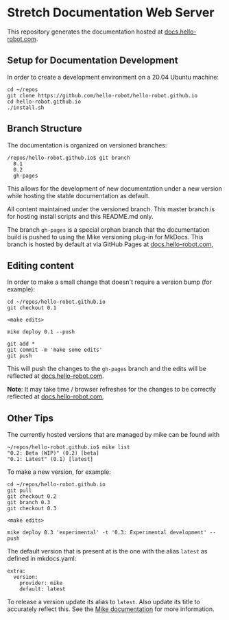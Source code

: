 # Stretch Documentation Web Server

This repository generates the documentation hosted at [docs.hello-robot.com](https://docs.hello-robot.com).

## Setup for Documentation Development
In order to create a development environment on a 20.04 Ubuntu machine:
```
cd ~/repos
git clone https://github.com/hello-robot/hello-robot.github.io
cd hello-robot.github.io
./install.sh
```
## Branch Structure
The documentation is organized on versioned branches:
```commandline
/repos/hello-robot.github.io$ git branch
  0.1
  0.2
  gh-pages
```
This allows for the development of new documentation under a new version while hosting the stable documentation as default.

All content maintained under the versioned branch. This master branch is for hosting install scripts and this README.md only.

The branch `gh-pages` is a special orphan branch that the documentation build is pushed to using the Mike versioning plug-in for MkDocs. This branch is hosted by default at via GitHub Pages at [docs.hello-robot.com](docs.hello-robot.com),
## Editing content
In order to make a small change that doesn't require a version bump (for example):
```commandline
cd ~/repos/hello-robot.github.io
git checkout 0.1

<make edits>

mike deploy 0.1 --push

git add *
git commit -m 'make some edits'
git push
```

This will push the changes to the `gh-pages` branch and the edits will be reflected at [docs.hello-robot.com](docs.hello-robot.com). 

**Note**: It may take time / browser refreshes for the changes to be correctly reflected at [docs.hello-robot.com](docs.hello-robot.com),

## Other Tips
The currently hosted versions that are managed by mike can be found with
```commandline
~/repos/hello-robot.github.io$ mike list
"0.2: Beta (WIP)" (0.2) [beta]
"0.1: Latest" (0.1) [latest]
```

To make a new version, for example:
```commandline
cd ~/repos/hello-robot.github.io
git pull
git checkout 0.2
git branch 0.3
git checkout 0.3

<make edits>

mike deploy 0.3 'experimental' -t '0.3: Experimental development' --push
```

The default version that is present at is the one with the alias `latest` as defined in mkdocs.yaml:
```commandline
extra:
  version:
    provider: mike
    default: latest
```
To release a version update its alias to `latest`. Also update its title to accurately reflect this. See the [Mike documentation](https://pypi.org/project/mike/) for more information.

